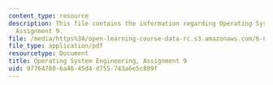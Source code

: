 ```yaml
---
content_type: resource
description: This file contains the information regarding Operating System Engineering,
  Assignment 9.
file: /media/https%3A/open-learning-course-data-rc.s3.amazonaws.com/6-828-operating-system-engineering-fall-2012/977647806a4645d4d755743a6e5c899f_MIT6_828F12_assignment9.pdf
file_type: application/pdf
resourcetype: Document
title: Operating System Engineering, Assignment 9
uid: 97764780-6a46-45d4-d755-743a6e5c899f
---
```

